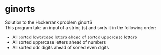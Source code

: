 # ginorts
Solution to the Hackerrank problem ginortS  
This program take an input of a string (s) and sorts it in the following order:  
- All sorted lowercase letters ahead of sorted uppercase letters
- All sorted uppercase letters ahead of numbers
- All sorted odd digits ahead of sorted even digits
